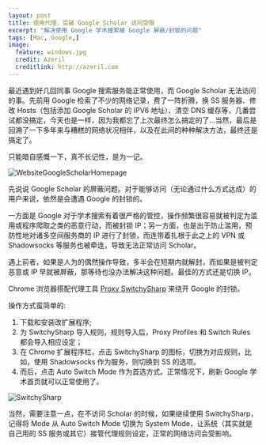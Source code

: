 ```yaml
---
layout: post
title: 使用代理，突破 Google Scholar 访问受限
excerpt: "解决使用 Google 学术搜索被 Google 屏蔽/封锁的问题"
tags: [Mac, Google,]
image:
  feature: windows.jpg
  credit: Azeril
  creditlink: http://azeril.com
---
```


最近遇到好几回同事 Google 搜索服务能正常使用，而 Google Scholar 无法访问的事。先前用 Google 检索了不少的网络记录，费了一阵折腾，换 SS 服务器、修改 Hosts（包括添加 Google Scholar 的 IPV6 地址）、清空 DNS 缓存等，几番尝试都没搞定，今天也是一样，因为我都忘了上次最终怎么搞定的了...当然，最后是回溯了一下多年来与糟糕的网络状况相伴，以及在此间的种种解决方法，最终还是搞定了。

只能暗自感慨一下，真不长记性，是为一记。

![WebsiteGoogleScholarHomepage](http://dreamofbook.qiniudn.com/WebsiteGoogleScholarHomepage.png)

先说说 Google Scholar 的屏蔽问题。对于能够访问（无论通过什么方式达成）的用户来说，依然是会遭遇 Google 的封锁的。

一方面是 Google 对于学术搜索有着很严格的管控，操作频繁很容易就被判定为滥用或程序爬取之类的恶意行动，而被封锁 IP；另一方面，也是出于防止滥用，预防性地对诸多空间服务商的 IP 进行了封锁，而连带着扎根于此之上的 VPN 或 Shadowsocks 等服务也被牵连，导致无法正常访问 Scholar。

遇上前者，如果是人为的偶然操作导致，多半会在短期内就解封，而如果是被判定恶意或 IP 早就被屏蔽，那等待也没办法解决这种问题。最佳的方式还是切换 IP。

Chrome 浏览器搭配代理工具 [Proxy SwitchySharp](https://chrome.google.com/webstore/detail/proxy-switchysharp/dpplabbmogkhghncfbfdeeokoefdjegm?hl=en) 来绕开 Google 的封锁。

操作方式蛮简单的:

1. 下载和安装改扩展程序;
2. 为 SwitchySharp 导入规则，规则导入后，Proxy Profiles 和 Switch Rules 都会导入相应设定；
3. 在 Chrome 扩展程序栏，点击 SwitchySharp 的图标，切换为对应规则，比如，使用 Shadowsocks 作为服务，则切换到 SS 的选项。
4. 而后，点击 Auto Switch Mode 作为首选方式。正常情况下，刷新 Google 学术首页就可以正常使用了。

![SwitchySharp](http://dreamofbook.qiniudn.com/ChromeExtensionProxySwitchySharpSetting.png)

当然，需要注意一点，在不访问 Scholar 的时候，如果继续使用 SwitchySharp，记得将 Mode 从 Auto Switch Mode 切换为 System Mode，让系统（其实就是自己用的 SS 服务或其它）接管代理规则设定，正常的网络访问会受影响。